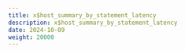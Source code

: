 ```yaml
---
title: x$host_summary_by_statement_latency
description: x$host_summary_by_statement_latency
date: 2024-10-09
weight: 20000
---
```

<style>
th, td {
  border: 1px solid rgb(190, 190, 190);
}
</style>
